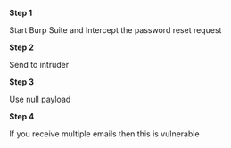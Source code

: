 ************Step 1************

Start Burp Suite and Intercept the password reset request

************Step 2************

Send to intruder

************Step 3************

Use null payload

********Step 4********

If you receive multiple emails then this is vulnerable
